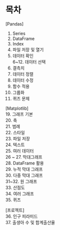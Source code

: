 # 목차

[Pandas]
 1. Series
 2. DataFrame
 3. Index
 4. 파일 저장 및 열기
 5. 데이터 확인 <br>
 6~12. 데이터 선택
 13. 결측치
 14. 데이터 정렬
 15. 데이터 수정
 16. 함수 적용
 17. 그룹화
 18. 퀴즈 문제 

[Matplotlib] <br>
 19. 그래프 기본 <br>
 20. 축 <br>
 21. 범례 <br>
 22. 스타일 <br>
 23. 파일 저장 <br>
 24. 텍스트 <br>
 25. 여러 데이터 <br>
 26 ~ 27. 막대그래프 <br>
 28. DataFrame 활용 <br>
 29. 누적 막대 그래프 <br>
 30. 다중 막대 그래프 <br>
 31~32. 원 그래프 <br>
 33. 산점도 <br>
 34. 여러 그래프 <br>
 35. 퀴즈 <br>

[프로젝트] <br>
 36. 인구 피라미드 <br>
 37. 출생아 수 및 합계출산율

